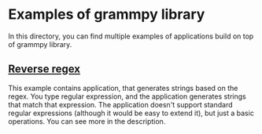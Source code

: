 # Examples of grammpy library

In this directory, you can find multiple examples of applications build on top of grammpy library.

## [Reverse regex](reverse_regex)

This example contains application, that generates strings based on the regex.
You type regular expression, and the application generates strings that match that expression.
The application doesn't support standard regular expressions (although it would be easy to extend it),
but just a basic operations. You can see more in the description. 
